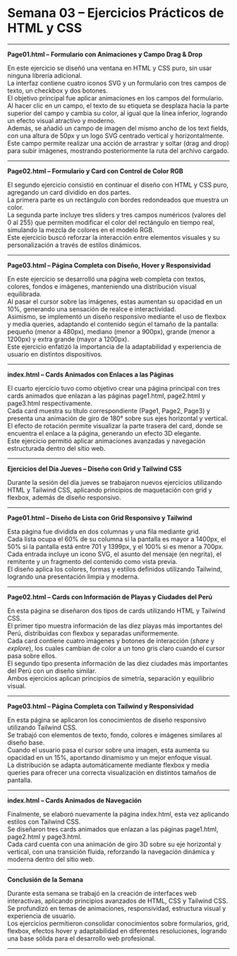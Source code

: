 
# Semana 03 – Ejercicios Prácticos de HTML y CSS

---

**Page01.html – Formulario con Animaciones y Campo Drag & Drop**

En este ejercicio se diseñó una ventana en HTML y CSS puro, sin usar ninguna librería adicional.  
La interfaz contiene cuatro iconos SVG y un formulario con tres campos de texto, un checkbox y dos botones.  
El objetivo principal fue aplicar animaciones en los campos del formulario. Al hacer clic en un campo, el texto de su etiqueta se desplaza hacia la parte superior del campo y cambia su color, al igual que la línea inferior, logrando un efecto visual atractivo y moderno.  
Además, se añadió un campo de imagen del mismo ancho de los text fields, con una altura de 50px y un logo SVG centrado vertical y horizontalmente. Este campo permite realizar una acción de arrastrar y soltar (drag and drop) para subir imágenes, mostrando posteriormente la ruta del archivo cargado.

---

**Page02.html – Formulario y Card con Control de Color RGB**

El segundo ejercicio consistió en continuar el diseño con HTML y CSS puro, agregando un card dividido en dos partes.  
La primera parte es un rectángulo con bordes redondeados que muestra un color.  
La segunda parte incluye tres sliders y tres campos numéricos (valores del 0 al 255) que permiten modificar el color del rectángulo en tiempo real, simulando la mezcla de colores en el modelo RGB.  
Este ejercicio buscó reforzar la interacción entre elementos visuales y su personalización a través de estilos dinámicos.

---

**Page03.html – Página Completa con Diseño, Hover y Responsividad**

En este ejercicio se desarrolló una página web completa con textos, colores, fondos e imágenes, manteniendo una distribución visual equilibrada.  
Al pasar el cursor sobre las imágenes, estas aumentan su opacidad en un 10%, generando una sensación de realce e interactividad.  
Asimismo, se implementó un diseño responsivo mediante el uso de flexbox y media queries, adaptando el contenido según el tamaño de la pantalla: pequeño (menor a 480px), mediano (menor a 900px), grande (menor a 1200px) y extra grande (mayor a 1200px).  
Este ejercicio enfatizó la importancia de la adaptabilidad y experiencia de usuario en distintos dispositivos.

---

**index.html – Cards Animados con Enlaces a las Páginas**

El cuarto ejercicio tuvo como objetivo crear una página principal con tres cards animados que enlazan a las páginas page1.html, page2.html y page3.html respectivamente.  
Cada card muestra su título correspondiente (Page1, Page2, Page3) y presenta una animación de giro de 180° sobre sus ejes horizontal y vertical.  
El efecto de rotación permite visualizar la parte trasera del card, donde se encuentra el enlace a la página, generando un efecto 3D elegante.  
Este ejercicio permitió aplicar animaciones avanzadas y navegación estructurada dentro del sitio web.

---

**Ejercicios del Día Jueves – Diseño con Grid y Tailwind CSS**

Durante la sesión del día jueves se trabajaron nuevos ejercicios utilizando HTML y Tailwind CSS, aplicando principios de maquetación con grid y flexbox, además de diseño responsivo.

---

**Page01.html – Diseño de Lista con Grid Responsivo y Tailwind**

Esta página fue dividida en dos columnas y una fila mediante grid.  
Cada lista ocupa el 60% de su columna si la pantalla es mayor a 1400px, el 50% si la pantalla está entre 701 y 1399px, y el 100% si es menor a 700px.  
Cada entrada incluye un icono SVG, el asunto del mensaje (en negrita), el remitente y un fragmento del contenido como vista previa.  
El diseño aplica los colores, formas y estilos definidos utilizando Tailwind, logrando una presentación limpia y moderna.

---

**Page02.html – Cards con Información de Playas y Ciudades del Perú**

En esta página se diseñaron dos tipos de cards utilizando HTML y Tailwind CSS.  
El primer tipo muestra información de las diez playas más importantes del Perú, distribuidas con flexbox y separadas uniformemente.  
Cada card contiene cuatro imágenes y botones de interacción (*share* y *explore*), los cuales cambian de color a un tono gris claro cuando el cursor pasa sobre ellos.  
El segundo tipo presenta información de las diez ciudades más importantes del Perú con un diseño similar.  
Ambos ejercicios aplican principios de simetría, separación y equilibrio visual.

---

**Page03.html – Página Completa con Tailwind y Responsividad**

En esta página se aplicaron los conocimientos de diseño responsivo utilizando Tailwind CSS.  
Se trabajó con elementos de texto, fondo, colores e imágenes similares al diseño base.  
Cuando el usuario pasa el cursor sobre una imagen, esta aumenta su opacidad en un 15%, aportando dinamismo y un mejor enfoque visual.  
La distribución se adapta automáticamente mediante flexbox y media queries para ofrecer una correcta visualización en distintos tamaños de pantalla.

---

**index.html – Cards Animados de Navegación**

Finalmente, se elaboró nuevamente la página index.html, esta vez aplicando estilos con Tailwind CSS.  
Se diseñaron tres cards animados que enlazan a las páginas page1.html, page2.html y page3.html.  
Cada card cuenta con una animación de giro 3D sobre su eje horizontal y vertical, con una transición fluida, reforzando la navegación dinámica y moderna dentro del sitio web.

---

**Conclusión de la Semana**

Durante esta semana se trabajó en la creación de interfaces web interactivas, aplicando principios avanzados de HTML, CSS y Tailwind CSS.  
Se profundizó en temas de animaciones, responsividad, estructura visual y experiencia de usuario.  
Los ejercicios permitieron consolidar conocimientos sobre formularios, grid, flexbox, efectos hover y adaptabilidad en diferentes resoluciones, logrando una base sólida para el desarrollo web profesional.

---
